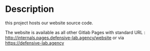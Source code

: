 
# Description

this project hosts our website source code.

The website is available as all other Gitlab Pages with standard URL : http://internals.pages.defensive-lab.agency/website or via https://defensive-lab.agency